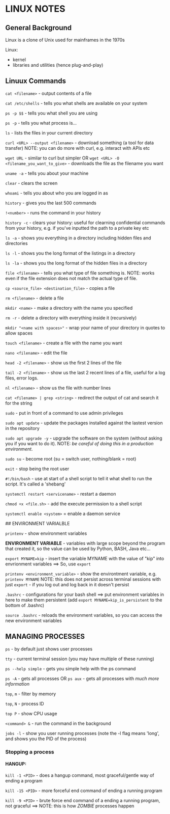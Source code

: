 # LINUX NOTES

## General Background

Linux is a clone of Unix used for mainframes in the 1970s

Linux:
- kernel
- libraries and utilities (hence plug-and-play)

## Linuux Commands

`cat <filename>`   -   output contents of a file

`cat /etc/shells`   -   tells you what shells are available on your system

`ps -p $$`  -   tells you what shell you are using

`ps -p` -   tells you what process is...

`ls`    -   lists the files in your current directory

`curl <URL> --output <filename>`  -   download something (a tool for data transfer) NOTE: you can do more with curl, e.g. interact with APIs etc

`wget URL`  -   similar to curl but simpler
OR
`wget <URL> -O <filename_you_want_to_give>`    -   downloads the file as the filename you want

`uname -a` - tells you about your machine 

`clear` -   clears the screen

`whoami`    -   tells you about who you are logged in as

`history`   -   gives you the last 500 commands

`!<number>`   -   runs the command in your history

`history -c`    -   clears your history: useful for clearning confidential commands from your history, e.g. if you've inputted the path to a private key etc

`ls -a` -   shows you everything in a directory including hidden files and directories

`ls -l` -   shows you the long format of the listings in a directory

`ls -la`    -   shows you the long format of the hidden files in a directory

`file <filename>`   -   tells you what type of file something is. NOTE: works even if the file extension does not match the actual type of file.

`cp <source_file> <destination_file>`   -   copies a file

`rm <filename>` -   delete a file

`mkdir <name>`  -   make a directory with the name you specified

`rm -r` -   delete a directory with everything inside it (recursively)

`mkdir "<name with spaces>"`    -   wrap your name of your directory in quotes to allow spaces

`touch <filename>`  -   create a file with the name you want

`nano <filename>`   -   edit the file

`head -2 <filename>`    -   show us the first 2 lines of the file

`tail -2 <filename>`    -   show us the last 2 recent lines of a file, useful for a log files, error logs. 

`nl <filename>` -   show us the file with number lines

`cat <filename> | grep <string>`    -   redirect the output of cat and search it for the string

`sudo`  -   put in front of a command to use admin privileges

`sudo apt update`   -   update the packages installed against the lastest version in the repository

`sudo apt upgrade -y`   -   upgrade the software on the system (without asking you if you want to do it). NOTE: *be careful of doing this in a production environment*.

`sudo su`   -   become root (su = switch user, nothing/blank = root)

`exit`  -   stop being the root user

`#!/bin/bash`   -   use at start of a shell script to tell it what shell to run the script. It's called a 'shebang'

`systemctl restart <servicename>`   -   restart a daemon

`chmod +x <file.sh>`    -   add the execute permission to a shell script

`systemctl enable <system>` = enable a daemon service



## ENVIRONMENT VARIALBLE

`printenv`  -   show environment variables

**ENVIRONMENT VARIABLE**  -   variables with large scope beyond the program that created it, so the value can be used by Python, BASH, Java etc...

`export MYNAME=kip` -   insert the variable MYNAME with the value of "kip" into envrionment variables
==> So, use `export`

`printenv <environment_variable>` - show the environtment variable, e.g. `printenv MYNAME` 
NOTE: this does not persist across terminal sessions with just `export` - if you log out and log back in it doesn't persist

`.bashrc`   -   configurations for your bash shell ==> put environment variables in here to make them persistent
(add `export MYNAME=kip_is_persistent` to the bottom of .bashrc)

`source .bashrc`    -   reloads the environment variables, so you can access the new environment variables



## MANAGING PROCESSES

`ps`    -   by default just shows user processes

`tty`   -   current terminal session (you may have multiple of these running)

`ps --help simple`  -   gets you simple help with the ps command

`ps -A` -   gets all processes
OR
`ps aux`    -   gets all processes with *much more information*  

`top`, `m`  -   filter by memory

`top`, `N`   -   process ID

`top P` -   show CPU usage


`<command> &`   -   run the command in the background

`jobs -l`   -   show you user running processes (note the -l flag means 'long', and shows you the PID of the process)


### Stopping a process

#### HANGUP: 
`kill -1 <PID>`    -   does a hangup command, most graceful/gentle way of ending a program 

`kill -15 <PID>`    -   more forceful end command of ending a running program

`kill -9 <PID>` -   brute force end command of a ending a running program, not graceful ==> NOTE: this is how *ZOMBIE* processes happen











